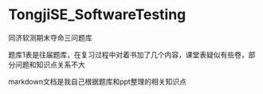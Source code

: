 # TongjiSE_SoftwareTesting
 同济软测期末夺命三问题库

题库1表是往届题库，在复习过程中对着书加了几个内容，课堂表疑似有些卷，部分问题和知识点关系不大

markdown文档是我自己根据题库和ppt整理的相关知识点
